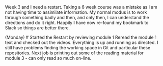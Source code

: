 Week 3 and I need a restart. Taking a 6 week course was a mistake as I am not having time to assimilate information. My normal modus is to work through something badly and then, and only then, I can understand the directions and do it right.
Happily I have now re-found my bookmark to Slack so things are better there.

(Monday) # Started the Restart by reviewing module 1
Reread the module 1 text and checked out the videos. Everything is up and running as directed. I still have problems finding the working space in Git and particular these repositories.
Next job is printing out some of the reading material for module 3 - can only read so much on-line.

